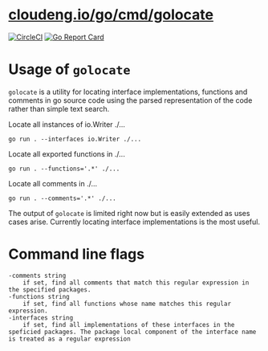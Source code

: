 # [cloudeng.io/go/cmd/golocate](https://pkg.go.dev/cloudeng.io/go/cmd/golocate?tab=doc)
[![CircleCI](https://circleci.com/gh/cloudengio/go.gotools.svg?style=svg)](https://circleci.com/gh/cloudengio/go.gotools) [![Go Report Card](https://goreportcard.com/badge/cloudeng.io/go/cmd/golocate)](https://goreportcard.com/report/cloudeng.io/go/cmd/golocate)


# Usage of `golocate`

`golocate` is a utility for locating interface implementations, functions and
comments in go source code using the parsed representation of the code
rather than simple text search.

Locate all instances of io.Writer ./...

    go run . --interfaces io.Writer ./...

Locate all exported functions in ./...

    go run . --functions='.*' ./...

Locate all comments in ./...

    go run . --comments='.*' ./...

The output of `golocate` is limited right now but is easily extended as uses
cases arise. Currently locating interface implementations is the most
useful.

# Command line flags

    -comments string
      	if set, find all comments that match this regular expression in the specified packages.
    -functions string
      	if set, find all functions whose name matches this regular expression.
    -interfaces string
      	if set, find all implementations of these interfaces in the speficied packages. The package local component of the interface name is treated as a regular expression

